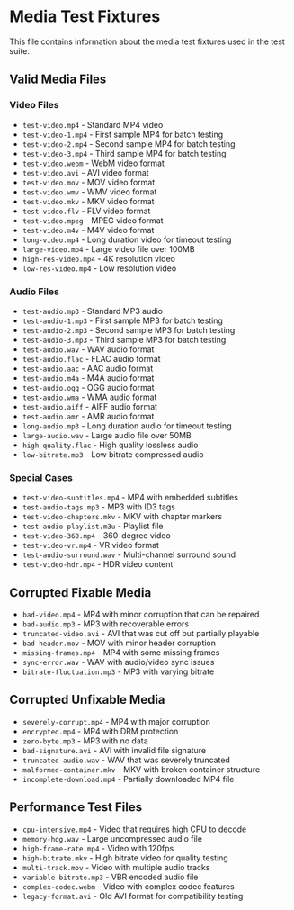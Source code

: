 # Media Test Fixtures

This file contains information about the media test fixtures used in the test suite.

## Valid Media Files

### Video Files
- `test-video.mp4` - Standard MP4 video
- `test-video-1.mp4` - First sample MP4 for batch testing
- `test-video-2.mp4` - Second sample MP4 for batch testing
- `test-video-3.mp4` - Third sample MP4 for batch testing
- `test-video.webm` - WebM video format
- `test-video.avi` - AVI video format
- `test-video.mov` - MOV video format
- `test-video.wmv` - WMV video format
- `test-video.mkv` - MKV video format
- `test-video.flv` - FLV video format
- `test-video.mpeg` - MPEG video format
- `test-video.m4v` - M4V video format
- `long-video.mp4` - Long duration video for timeout testing
- `large-video.mp4` - Large video file over 100MB
- `high-res-video.mp4` - 4K resolution video
- `low-res-video.mp4` - Low resolution video

### Audio Files
- `test-audio.mp3` - Standard MP3 audio
- `test-audio-1.mp3` - First sample MP3 for batch testing
- `test-audio-2.mp3` - Second sample MP3 for batch testing
- `test-audio-3.mp3` - Third sample MP3 for batch testing
- `test-audio.wav` - WAV audio format
- `test-audio.flac` - FLAC audio format
- `test-audio.aac` - AAC audio format
- `test-audio.m4a` - M4A audio format
- `test-audio.ogg` - OGG audio format
- `test-audio.wma` - WMA audio format
- `test-audio.aiff` - AIFF audio format
- `test-audio.amr` - AMR audio format
- `long-audio.mp3` - Long duration audio for timeout testing
- `large-audio.wav` - Large audio file over 50MB
- `high-quality.flac` - High quality lossless audio
- `low-bitrate.mp3` - Low bitrate compressed audio

### Special Cases
- `test-video-subtitles.mp4` - MP4 with embedded subtitles
- `test-audio-tags.mp3` - MP3 with ID3 tags
- `test-video-chapters.mkv` - MKV with chapter markers
- `test-audio-playlist.m3u` - Playlist file
- `test-video-360.mp4` - 360-degree video
- `test-video-vr.mp4` - VR video format
- `test-audio-surround.wav` - Multi-channel surround sound
- `test-video-hdr.mp4` - HDR video content

## Corrupted Fixable Media

- `bad-video.mp4` - MP4 with minor corruption that can be repaired
- `bad-audio.mp3` - MP3 with recoverable errors
- `truncated-video.avi` - AVI that was cut off but partially playable
- `bad-header.mov` - MOV with minor header corruption
- `missing-frames.mp4` - MP4 with some missing frames
- `sync-error.wav` - WAV with audio/video sync issues
- `bitrate-fluctuation.mp3` - MP3 with varying bitrate

## Corrupted Unfixable Media

- `severely-corrupt.mp4` - MP4 with major corruption
- `encrypted.mp4` - MP4 with DRM protection
- `zero-byte.mp3` - MP3 with no data
- `bad-signature.avi` - AVI with invalid file signature
- `truncated-audio.wav` - WAV that was severely truncated
- `malformed-container.mkv` - MKV with broken container structure
- `incomplete-download.mp4` - Partially downloaded MP4 file

## Performance Test Files

- `cpu-intensive.mp4` - Video that requires high CPU to decode
- `memory-hog.wav` - Large uncompressed audio file
- `high-frame-rate.mp4` - Video with 120fps
- `high-bitrate.mkv` - High bitrate video for quality testing
- `multi-track.mov` - Video with multiple audio tracks
- `variable-bitrate.mp3` - VBR encoded audio file
- `complex-codec.webm` - Video with complex codec features
- `legacy-format.avi` - Old AVI format for compatibility testing